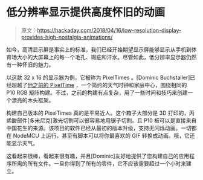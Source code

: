 # 低分辨率显示提供高度怀旧的动画

> 原文：<https://hackaday.com/2018/04/16/low-resolution-display-provides-high-nostalgia-animations/>

如今，高清显示屏是事实上的标准，我们已经开始期望显示屏能够显示从手机到体育场大小的大屏幕上的每一个毛孔、瑕疵和汗水。尽管如此，低分辨率显示器仍然有一种怀旧的魅力。

以这款 32 x 16 的显示器为例，它被称为 PixelTimes 。[Dominic Buchstaller]已经超越了[他之前的 PixelTime](https://hackaday.com/2017/11/28/a-minimalist-weather-clock-with-a-unique-display/) ，一个简约的天气时钟和家庭中心，围绕相同的 P10 RGB 矩阵构建。不过，之前的构建有点复杂，用了一些时间和技巧来创建一个漂亮的木头框架。

构建自己版本的 PixelTimes 真的是平易近人。这个箱子大部分是 3D 打印的，丙烯酸部件[多米尼克]激光切割可以很容易地用锯子切割。且 P10 板可以是直接来自中国花生的来源。该项目的软件已经从最初的版本升级，支持无闪烁动画。一切都在 NodeMCU 上运行，甚至有脚本可以将你最喜欢的 GIF 转换成动画。哦，它还能显示天气。

这看起来很棒，看起来很有趣，并且[Dominic]友好地提供了您构建自己的应用程序所需的所有文件。一旦你得到了所有的零件，它不应该需要超过一个小时来建立。